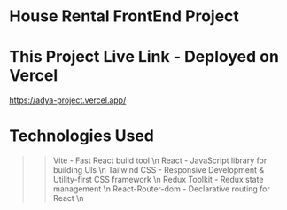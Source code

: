 # House Rental FrontEnd Project

# This Project Live Link - Deployed on Vercel
https://adya-project.vercel.app/

# Technologies Used
>> Vite - Fast React build tool \n 
>> React - JavaScript library for building UIs \n
>> Tailwind CSS - Responsive Development & Utility-first CSS framework  \n
>> Redux Toolkit - Redux state management \n
>> React-Router-dom - Declarative routing for React \n

